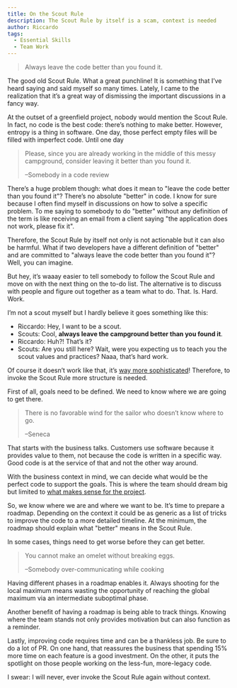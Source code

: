 ```yaml
---
title: On the Scout Rule
description: The Scout Rule by itself is a scam, context is needed
author: Riccardo
tags:
  - Essential Skills
  - Team Work
---
```


> Always leave the code better than you found it.

The good old Scout Rule. What a great punchline! It is something that I’ve heard saying and said myself so many times. Lately, I came to the realization that it’s a great way of dismissing the important discussions in a fancy way.

At the outset of a greenfield project, nobody would mention the Scout Rule. In fact, no code is the best code: there’s nothing to make better. However, entropy is a thing in software. One day, those perfect empty files will be filled with imperfect code. Until one day

> Please, since you are already working in the middle of this messy campground, consider leaving it better than you found it.
>
> –Somebody in a code review

There’s a huge problem though: what does it mean to "leave the code better than you found it"? There’s no absolute "better" in code. I know for sure because I often find myself in discussions on how to solve a specific problem. To me saying to somebody to do "better" without any definition of the term is like receiving an email from a client saying "the application does not work, please fix it".

Therefore, the Scout Rule by itself not only is not actionable but it can also be harmful. What if two developers have a different definition of "better" and are committed to "always leave the code better than you found it"? Well, you can imagine.

But hey, it’s waaay easier to tell somebody to follow the Scout Rule and move on with the next thing on the to-do list. The alternative is to discuss with people and figure out together as a team what to do. That. Is. Hard. Work. 

I’m not a scout myself but I hardly believe it goes something like this:

- Riccardo: Hey, I want to be a scout.
- Scouts: Cool, **always leave the campground better than you found it**.
- Riccardo: Huh?! That’s it?
- Scouts: Are you still here? Wait, were you expecting us to teach you the scout values and practices? Naaa, that’s hard work.

Of course it doesn’t work like that, it’s [way more sophisticated](https://beascout.scouting.org/)! Therefore, to invoke the Scout Rule more structure is needed.

First of all, goals need to be defined. We need to know where we are going to get there.

> There is no favorable wind for the sailor who doesn’t know where to go.
>
> –Seneca

That starts with the business talks. Customers use software because it provides value to them, not because the code is written in a specific way. Good code is at the service of that and not the other way around.

With the business context in mind, we can decide what would be the perfect code to support the goals. This is where the team should dream big but limited to [what makes sense for the project](https://odone.io/posts/2020-04-23-learning-commercial-projects.html).

So, we know where we are and where we want to be. It’s time to prepare a roadmap. Depending on the context it could be as generic as a list of tricks to improve the code to a more detailed timeline. At the minimum, the roadmap should explain what "better" means in the Scout Rule.

In some cases, things need to get worse before they can get better.

> You cannot make an omelet without breaking eggs.
>
> –Somebody over-communicating while cooking

Having different phases in a roadmap enables it. Always shooting for the local maximum means wasting the opportunity of reaching the global maximum via an intermediate suboptimal phase.

Another benefit of having a roadmap is being able to track things. Knowing where the team stands not only provides motivation but can also function as a reminder.

Lastly, improving code requires time and can be a thankless job. Be sure to do a lot of PR. On one hand, that reassures the business that spending 15% more time on each feature is a good investment. On the other, it puts the spotlight on those people working on the less-fun, more-legacy code.

I swear: I will never, ever invoke the Scout Rule again without context.
